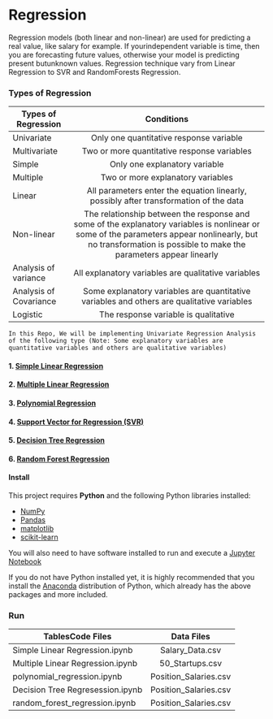 # Regression 

Regression models (both linear and non-linear) are used for predicting a real value, like salary for example. If yourindependent variable is time, then you are forecasting future values, otherwise your model is predicting present butunknown values. Regression technique vary from Linear Regression to SVR and RandomForests Regression.

### Types of Regression
| Types of Regression   |      Conditions     |  
|----------|:-------------:|
| Univariate |  Only one quantitative response variable| 
| Multivariate |    Two or more quantitative response variables   |   
| Simple  | Only one explanatory variable |    
| Multiple | Two or more explanatory variables |  
| Linear  | All parameters enter the equation linearly, possibly after transformation of the data |  
| Non-linear  | The relationship between the response and some of the explanatory variables is nonlinear or some of the parameters appear nonlinearly, but no transformation is possible to make the parameters appear linearly |  
| Analysis of variance  | All explanatory variables are qualitative variables |  
| Analysis of Covariance  | Some explanatory variables are quantitative variables and others are qualitative variables |  
| Logistic  | The response variable is qualitative |

`In this Repo, We will be implementing Univariate Regression Analysis of the following type (Note: Some explanatory variables are quantitative variables and others are qualitative variables)`

#### 1.  [Simple Linear Regression](https://github.com/KathuriaHimanshi/Regression-Analysis/blob/master/Simple%20Linear%20Regression.ipynb)

#### 2. [Multiple Linear Regression](https://github.com/KathuriaHimanshi/Regression-Analysis/blob/master/Multiple%20Linear%20Regression.ipynb)

#### 3. [Polynomial Regression](https://github.com/KathuriaHimanshi/Regression-Analysis/blob/master/polynomial_regression.ipynb)

#### 4. [Support Vector for Regression (SVR)](https://github.com/KathuriaHimanshi/Regression-Analysis/blob/master/SVR.ipynb)

#### 5. [Decision Tree Regression](https://github.com/KathuriaHimanshi/Regression-Analysis/blob/master/Decision%20Tree%20Regresession.ipynb)

#### 6. [Random Forest Regression](https://github.com/KathuriaHimanshi/Regression-Analysis/blob/master/random_forest_regression.ipynb)

#### Install

This project requires **Python** and the following Python libraries installed:

- [NumPy](http://www.numpy.org/)
- [Pandas](http://pandas.pydata.org/)
- [matplotlib](http://matplotlib.org/)
- [scikit-learn](http://scikit-learn.org/stable/)

You will also need to have software installed to run and execute a [Jupyter Notebook](http://ipython.org/notebook.html)

If you do not have Python installed yet, it is highly recommended that you install the [Anaconda](http://continuum.io/downloads) distribution of Python, which already has the above packages and more included. 


### Run

| TablesCode Files   |      Data Files      |  
|----------|:-------------:|
| Simple Linear Regression.ipynb |  Salary_Data.csv | 
| Multiple Linear Regression.ipynb |    50_Startups.csv   |  
| polynomial_regression.ipynb | Position_Salaries.csv |
| Decision Tree Regresession.ipynb | Position_Salaries.csv |
| random_forest_regression.ipynb | Position_Salaries.csv |


